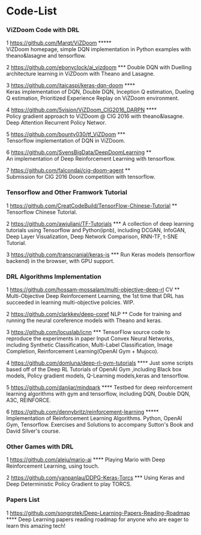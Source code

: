 # Code-List

### ViZDoom Code with DRL

1 https://github.com/Marqt/ViZDoom  *****  
ViZDoom homepage, simple DQN implementation in Python examples with theano&lasagne and tensorflow.

2 https://github.com/ebonyclock/ai_vizdoom  *** 
Double DQN with Duelling architecture learning in ViZDoom with Theano and Lasagne.

3 https://github.com/itaicaspi/keras-dqn-doom  ****  
Keras implementation of DQN, Double DQN, Inception Q estimation, Dueling Q estimation, Prioritized Experience Replay on ViZDoom environment. 

4 https://github.com/5vision/ViZDoom_CIG2016_DARPN  ****  
Policy gradient approach to ViZDoom @ CIG 2016 with theano&lasagne. Deep Attention Recurrent Policy Networ.

5 https://github.com/bounty030/tf_ViZDoom  ***  
Tensorflow implementation of DQN in ViZDoom.

6 https://github.com/SvensBigData/DeepDoomLearning  **  
An implementation of Deep Reinforcement Learning with tensorflow.

7 https://github.com/falcondai/cig-doom-agent  **  
Submission for CIG 2016 Doom competition with tensorflow.

### Tensorflow and Other Framwork Tutorial

1 https://github.com/CreatCodeBuild/TensorFlow-Chinese-Tutorial  **
Tensorflow Chinese Tutorial. 

2 https://github.com/awjuliani/TF-Tutorials  ***
A collection of deep learning tutorials using Tensorflow and Python(ipnb), including DCGAN, InfoGAN, Deep Layer Visualization, 
Deep Network Comparison, RNN-TF, t-SNE Tutorial.

3 https://github.com/transcranial/keras-js   ***
Run Keras models (tensorflow backend) in the browser, with GPU support.

### DRL Algorithms Implementation 
1 https://github.com/hossam-mossalam/multi-objective-deep-rl   CV  **
Multi-Objective Deep Reinforcement Learning, the 1st time that DRL has succeeded in learning multi-objective policies. WIP.

2 https://github.com/clarkkev/deep-coref   NLP  **
Code for training and running the neural coreference models with Theano and keras.

3 https://github.com/locuslab/icnn  ***
TensorFlow source code to reproduce the experiments in paper Input Convex Neural Networks, including Synthetic Classification, 
Multi-Label Classification, Image Completion, Reinforcement Learning(OpenAI Gym + Mujoco).

4 https://github.com/domluna/deep-rl-gym-tutorials  ****
Just some scripts based off of the Deep RL Tutorials of OpenAI Gym ,including Black box models, Policy gradient models, 
Q-Learning models,keras and tensorflow.

5 https://github.com/danijar/mindpark  ****
Testbed for deep reinforcement learning algorithms with gym and tensorflow, including DQN, Double DQN, A3C, REINFORCE.

6 https://github.com/dennybritz/reinforcement-learning  *****
Implementation of Reinforcement Learning Algorithms. Python, OpenAI Gym, Tensorflow. Exercises and Solutions to accompany Sutton's Book and David Silver's course. 

###  Other Games with DRL
1 https://github.com/aleju/mario-ai  ****
Playing Mario with Deep Reinforcement Learning, using touch.

2 https://github.com/yanpanlau/DDPG-Keras-Torcs  ***
Using Keras and Deep Deterministic Policy Gradient to play TORCS.

### Papers List
1 https://github.com/songrotek/Deep-Learning-Papers-Reading-Roadmap  ****
Deep Learning papers reading roadmap for anyone who are eager to learn this amazing tech!






